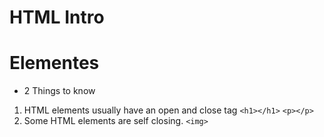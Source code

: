 # HTML Intro

# Elementes
- 2 Things to know
1.  HTML elements usually have an open and close tag
`<h1></h1>`
`<p></p>`
2.  Some HTML elements are self closing.
`<img>`

